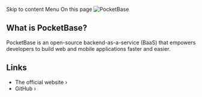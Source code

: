 Skip to content
Menu
On this page
![PocketBase](https://camo.githubusercontent.com/3b198a3ea92b78b9f56f6ec7c2eea0d81ee57ec8b4e2420cde3e1fecedcbc2c7/68747470733a2f2f692e696d6775722e636f6d2f3571696d6e6d352e706e67)
## What is PocketBase? ​
PocketBase is an open-source backend-as-a-service (BaaS) that empowers developers to build web and mobile applications faster and easier.
## Links ​
  * The official website ›
  * GitHub ›


